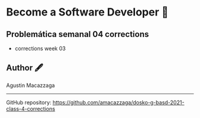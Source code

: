 # Become a Software Developer 🚀

## Problemática semanal 04 corrections

- corrections week 03

## Author 🖋️

Agustin Macazzaga

---
GitHub repository: https://github.com/amacazzaga/dosko-g-basd-2021-class-4-corrections



